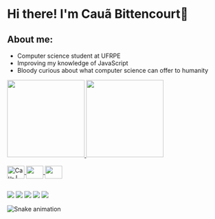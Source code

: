 # Hi there! I'm Cauã Bittencourt👾
## About me: 
<ul>
  <li>Computer science student at UFRPE</li>
  <li>Improving my knowledge of JavaScript</li>
  <li>Bloody curious about what computer science can offer to humanity</li>
</ul>

<div>
  <a href="https://github.com/CauBitten">
  <img height="180em" src="https://github-readme-stats.vercel.app/api?username=CauBitten&show_icons=true&theme=tokyonight&include_all_commits=true&count_private=true"/>
  <img height="180em" src="https://github-readme-stats.vercel.app/api/top-langs/?username=CauBitten&layout=compact&langs_count=16&theme=tokyonight"/>
    </div>
<div style="display: inline_block"><br>
  <img align="center" alt="Cau-J" height="30" width="40" src="https://cdn.jsdelivr.net/gh/devicons/devicon/icons/java/java-original.svg" />
  <img align="center" alt"Cau-css3" height="30" width="40" src="https://cdn.jsdelivr.net/gh/devicons/devicon/icons/css3/css3-original.svg" />
  <img align="center" alt"Cau-html5" height="30" width="40" src="https://cdn.jsdelivr.net/gh/devicons/devicon/icons/html5/html5-original.svg" />
    </div>

  ##

<div>
  <a href="mailto:caua.fb@hotmail.com"><img src="https://img.shields.io/badge/Microsoft_Outlook-0078D4?style=for-the-badge&logo=microsoft-outlook&logoColor=white" target="_blank"></a>
  <a href="https://www.linkedin.com/in/cau%C3%A3-ferraz-bittencourt-a01209229/" target="_blank"><img src="https://img.shields.io/badge/LinkedIn-0077B5?style=for-the-badge&logo=linkedin&logoColor=white" target="_blank"></a>
  <a href"https://t.me/CauBittencourt" target="_blank"><img src="https://img.shields.io/badge/Telegram-2CA5E0?style=for-the-badge&logo=telegram&logoColor=white" target="_blank"></a>
  <a href="discord.gg/@Cauã Bittencourt#7506" target="_blank"><img src="https://img.shields.io/badge/Discord-7289DA?style=for-the-badge&logo=discord&logoColor=white" target="_blank"></a>
  <a href="https://www.instagram.com/caubitten/" target="_blank"><img src="https://img.shields.io/badge/Instagram-E4405F?style=for-the-badge&logo=instagram&logoColor=white" target="_blank"></a>
  </div>
  
  ![Snake animation](https://github.com/CauBitten/CauBitten/blob/output/github-contribution-grid-snake.svg)
          
